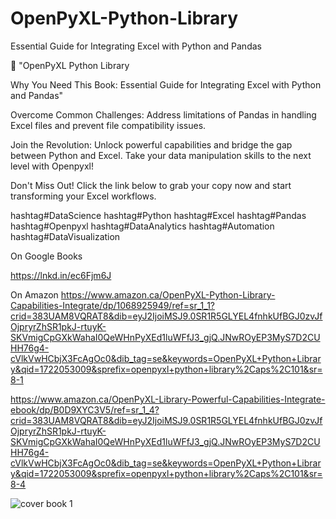 # OpenPyXL-Python-Library
Essential Guide for Integrating Excel with Python and Pandas

📘 "OpenPyXL Python Library

Why You Need This Book: 
Essential Guide for Integrating Excel with Python and Pandas"

Overcome Common Challenges: Address limitations of Pandas in handling Excel files and prevent file compatibility issues.

Join the Revolution: 
Unlock powerful capabilities and bridge the gap between Python and Excel. Take your data manipulation skills to the next level with Openpyxl!

Don't Miss Out! Click the link below to grab your copy now and start transforming your Excel workflows.

hashtag#DataScience hashtag#Python hashtag#Excel hashtag#Pandas hashtag#Openpyxl hashtag#DataAnalytics hashtag#Automation hashtag#DataVisualization


On Google Books

https://lnkd.in/ec6Fjm6J

On Amazon
https://www.amazon.ca/OpenPyXL-Python-Library-Capabilities-Integrate/dp/1068925949/ref=sr_1_1?crid=383UAM8VQRAT8&dib=eyJ2IjoiMSJ9.0SR1R5GLYEL4fnhkUfBGJ0zvJfOjpryrZhSR1pkJ-rtuyK-SKVmigCpGXkWahaI0QeWHnPyXEd1luWFfJ3_gjQ.JNwROyEP3MyS7D2CUHH76g4-cVlkVwHCbjX3FcAgOc0&dib_tag=se&keywords=OpenPyXL+Python+Library&qid=1722053009&sprefix=openpyxl+python+library%2Caps%2C101&sr=8-1

https://www.amazon.ca/OpenPyXL-Library-Powerful-Capabilities-Integrate-ebook/dp/B0D9XYC3V5/ref=sr_1_4?crid=383UAM8VQRAT8&dib=eyJ2IjoiMSJ9.0SR1R5GLYEL4fnhkUfBGJ0zvJfOjpryrZhSR1pkJ-rtuyK-SKVmigCpGXkWahaI0QeWHnPyXEd1luWFfJ3_gjQ.JNwROyEP3MyS7D2CUHH76g4-cVlkVwHCbjX3FcAgOc0&dib_tag=se&keywords=OpenPyXL+Python+Library&qid=1722053009&sprefix=openpyxl+python+library%2Caps%2C101&sr=8-4



![cover book 1](https://github.com/user-attachments/assets/cf9f92f9-5294-4220-a6b7-29c3d28d87b8)

